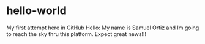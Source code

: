 # hello-world
My first attempt here in GitHub
Hello:
My name is Samuel Ortiz and Im going to reach the sky thru this platform.
Expect great news!!!
